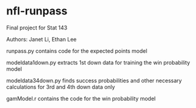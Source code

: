 # nfl-runpass

Final project for Stat 143

Authors: Janet Li, Ethan Lee

runpass.py contains code for the expected points model

modeldata1down.py extracts 1st down data for training the win probability model

modeldata34down.py finds success probabilities and other necessary calculations for 3rd and 4th down data only

gamModel.r contains the code for the win probability model
